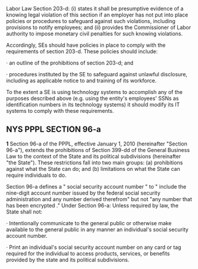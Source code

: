 Labor Law Section 203-d: (i) states it shall be presumptive evidence of a knowing legal violation of this section if an employer has not put into place policies or procedures to safeguard against such violations, including provisions to notify employees; and (ii) provides the Commissioner of Labor authority to impose monetary civil penalties for such knowing violations.

Accordingly, SEs should have policies in place to comply with the requirements of section 203-d. These policies should include:

· an outline of the prohibitions of section 203-d; and

· procedures instituted by the SE to safeguard against unlawful disclosure, including as applicable notice to and training of its workforce.

To the extent a SE is using technology systems to accomplish any of the purposes described above (e.g. using the entity's employees' SSNs as identification numbers in its technology systems) it should modify its IT systems to comply with these requirements.

## **NYS PPPL SECTION 96-a**

**1** Section 96-a of the PPPL, effective January 1, 2010 (hereinafter "Section 96-a"), extends the prohibitions of Section 399-dd of the General Business Law to the context of the State and its political subdivisions (hereinafter "the State"). These restrictions fall into two main groups: (a) prohibitions against what the State can do; and (b) limitations on what the State can require individuals to do.

Section 96-a defines a " social security account number " to " include the nine-digit account number issued by the federal social security administration and any number derived therefrom" but not "any number that has been encrypted ." Under Section 96-a: Unless required by law, the State shall not:

· Intentionally communicate to the general public or otherwise make available to the general public in any manner an individual's social security account number.

· Print an individual's social security account number on any card or tag required for the individual to access products, services, or benefits provided by the state and its political subdivisions.